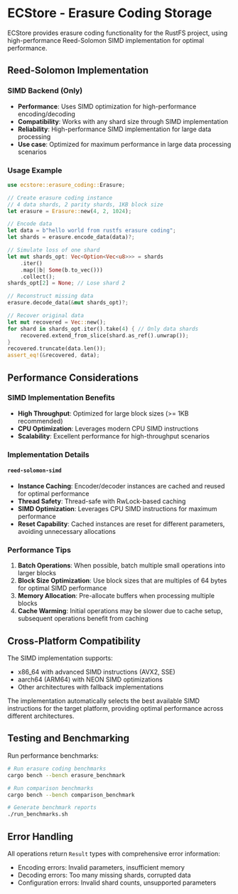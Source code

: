 # ECStore - Erasure Coding Storage

ECStore provides erasure coding functionality for the RustFS project, using high-performance Reed-Solomon SIMD implementation for optimal performance.

## Reed-Solomon Implementation

### SIMD Backend (Only)

- **Performance**: Uses SIMD optimization for high-performance encoding/decoding
- **Compatibility**: Works with any shard size through SIMD implementation
- **Reliability**: High-performance SIMD implementation for large data processing
- **Use case**: Optimized for maximum performance in large data processing scenarios

### Usage Example

```rust
use ecstore::erasure_coding::Erasure;

// Create erasure coding instance
// 4 data shards, 2 parity shards, 1KB block size
let erasure = Erasure::new(4, 2, 1024);

// Encode data
let data = b"hello world from rustfs erasure coding";
let shards = erasure.encode_data(data)?;

// Simulate loss of one shard
let mut shards_opt: Vec<Option<Vec<u8>>> = shards
    .iter()
    .map(|b| Some(b.to_vec()))
    .collect();
shards_opt[2] = None; // Lose shard 2

// Reconstruct missing data
erasure.decode_data(&mut shards_opt)?;

// Recover original data
let mut recovered = Vec::new();
for shard in shards_opt.iter().take(4) { // Only data shards
    recovered.extend_from_slice(shard.as_ref().unwrap());
}
recovered.truncate(data.len());
assert_eq!(&recovered, data);
```

## Performance Considerations

### SIMD Implementation Benefits
- **High Throughput**: Optimized for large block sizes (>= 1KB recommended)
- **CPU Optimization**: Leverages modern CPU SIMD instructions
- **Scalability**: Excellent performance for high-throughput scenarios

### Implementation Details

#### `reed-solomon-simd`
- **Instance Caching**: Encoder/decoder instances are cached and reused for optimal performance
- **Thread Safety**: Thread-safe with RwLock-based caching
- **SIMD Optimization**: Leverages CPU SIMD instructions for maximum performance
- **Reset Capability**: Cached instances are reset for different parameters, avoiding unnecessary allocations

### Performance Tips

1. **Batch Operations**: When possible, batch multiple small operations into larger blocks
2. **Block Size Optimization**: Use block sizes that are multiples of 64 bytes for optimal SIMD performance
3. **Memory Allocation**: Pre-allocate buffers when processing multiple blocks
4. **Cache Warming**: Initial operations may be slower due to cache setup, subsequent operations benefit from caching

## Cross-Platform Compatibility

The SIMD implementation supports:
- x86_64 with advanced SIMD instructions (AVX2, SSE)
- aarch64 (ARM64) with NEON SIMD optimizations
- Other architectures with fallback implementations

The implementation automatically selects the best available SIMD instructions for the target platform, providing optimal performance across different architectures.

## Testing and Benchmarking

Run performance benchmarks:
```bash
# Run erasure coding benchmarks
cargo bench --bench erasure_benchmark

# Run comparison benchmarks
cargo bench --bench comparison_benchmark

# Generate benchmark reports
./run_benchmarks.sh
```

## Error Handling

All operations return `Result` types with comprehensive error information:
- Encoding errors: Invalid parameters, insufficient memory
- Decoding errors: Too many missing shards, corrupted data
- Configuration errors: Invalid shard counts, unsupported parameters 